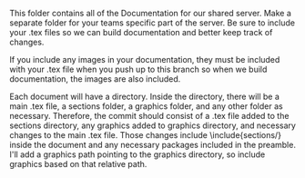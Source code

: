 This folder contains all of the Documentation for our shared server. Make a separate folder for your teams specific part of the server. Be sure to include your .tex files so we can build documentation and better keep track of changes.

If you include any images in your documentation, they must be included with your .tex file when you push up to this branch so when we build documentation, the images are also included.

Each document will have a directory. Inside the directory, there will be a main <filename>.tex file, a sections folder, a graphics folder, and any other folder as necessary. Therefore, the commit should consist of a .tex file added to the sections directory, any graphics added to graphics directory, and necessary changes to the main .tex file. Those changes include \include{sections/<sectionname>} inside the document and any necessary packages included in the preamble. I'll add a graphics path pointing to the graphics directory, so include graphics based on that relative path.